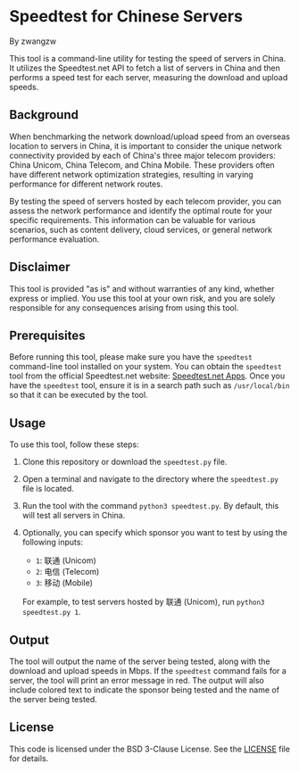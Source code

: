 # Speedtest for Chinese Servers

By zwangzw

This tool is a command-line utility for testing the speed of servers in China. It utilizes the Speedtest.net API to fetch a list of servers in China and then performs a speed test for each server, measuring the download and upload speeds.

## Background

When benchmarking the network download/upload speed from an overseas location to servers in China, it is important to consider the unique network connectivity provided by each of China's three major telecom providers: China Unicom, China Telecom, and China Mobile. These providers often have different network optimization strategies, resulting in varying performance for different network routes.

By testing the speed of servers hosted by each telecom provider, you can assess the network performance and identify the optimal route for your specific requirements. This information can be valuable for various scenarios, such as content delivery, cloud services, or general network performance evaluation.

## Disclaimer

This tool is provided "as is" and without warranties of any kind, whether express or implied. You use this tool at your own risk, and you are solely responsible for any consequences arising from using this tool.

## Prerequisites

Before running this tool, please make sure you have the `speedtest` command-line tool installed on your system. You can obtain the `speedtest` tool from the official Speedtest.net website: [Speedtest.net Apps](https://www.speedtest.net/apps/cli). Once you have the `speedtest` tool, ensure it is in a search path such as `/usr/local/bin` so that it can be executed by the tool.

## Usage

To use this tool, follow these steps:

1. Clone this repository or download the `speedtest.py` file.
2. Open a terminal and navigate to the directory where the `speedtest.py` file is located.
3. Run the tool with the command `python3 speedtest.py`. By default, this will test all servers in China.
4. Optionally, you can specify which sponsor you want to test by using the following inputs:
   - `1`: 联通 (Unicom)
   - `2`: 电信 (Telecom)
   - `3`: 移动 (Mobile)
   
   For example, to test servers hosted by 联通 (Unicom), run `python3 speedtest.py 1`.

## Output

The tool will output the name of the server being tested, along with the download and upload speeds in Mbps. If the `speedtest` command fails for a server, the tool will print an error message in red. The output will also include colored text to indicate the sponsor being tested and the name of the server being tested.

## License

This code is licensed under the BSD 3-Clause License. See the [LICENSE](LICENSE) file for details.
